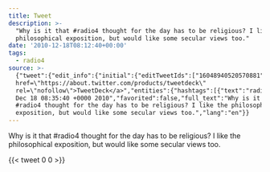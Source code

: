 ```yaml
---
title: Tweet
description: >-
  "Why is it that #radio4 thought for the day has to be religious? I like the
  philosophical exposition, but would like some secular views too."
date: '2010-12-18T08:12:40+00:00'
tags:
  - radio4
source: >-
  {"tweet":{"edit_info":{"initial":{"editTweetIds":["16048940520570881"],"editableUntil":"2010-12-18T09:35:40.252Z","editsRemaining":"5","isEditEligible":true}},"retweeted":false,"source":"<a
  href=\"https://about.twitter.com/products/tweetdeck\"
  rel=\"nofollow\">TweetDeck</a>","entities":{"hashtags":[{"text":"radio4","indices":["15","22"]}],"symbols":[],"user_mentions":[],"urls":[]},"display_text_range":["0","139"],"favorite_count":"0","id_str":"16048940520570881","truncated":false,"retweet_count":"0","id":"16048940520570881","created_at":"Sat
  Dec 18 08:35:40 +0000 2010","favorited":false,"full_text":"Why is it that
  #radio4 thought for the day has to be religious? I like the philosophical
  exposition, but would like some secular views too.","lang":"en"}}
---
```

Why is it that #radio4 thought for the day has to be religious? I like the philosophical exposition, but would like some secular views too.
    
{{< tweet 0 0 >}}
    
